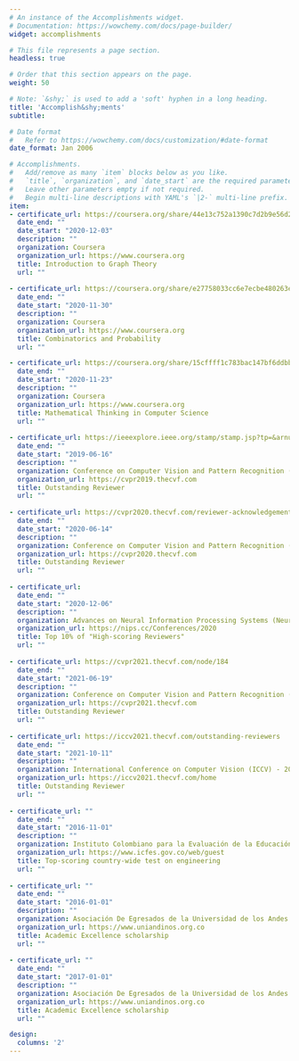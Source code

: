 ```yaml
---
# An instance of the Accomplishments widget.
# Documentation: https://wowchemy.com/docs/page-builder/
widget: accomplishments

# This file represents a page section.
headless: true

# Order that this section appears on the page.
weight: 50

# Note: `&shy;` is used to add a 'soft' hyphen in a long heading.
title: 'Accomplish&shy;ments'
subtitle:

# Date format
#   Refer to https://wowchemy.com/docs/customization/#date-format
date_format: Jan 2006

# Accomplishments.
#   Add/remove as many `item` blocks below as you like.
#   `title`, `organization`, and `date_start` are the required parameters.
#   Leave other parameters empty if not required.
#   Begin multi-line descriptions with YAML's `|2-` multi-line prefix.
item:
- certificate_url: https://coursera.org/share/44e13c752a1390c7d2b9e56d23f6de0c
  date_end: ""
  date_start: "2020-12-03"
  description: ""
  organization: Coursera
  organization_url: https://www.coursera.org
  title: Introduction to Graph Theory
  url: ""
  
- certificate_url: https://coursera.org/share/e27758033cc6e7ecbe480263e31e6a96
  date_end: ""
  date_start: "2020-11-30"
  description: ""
  organization: Coursera
  organization_url: https://www.coursera.org
  title: Combinatorics and Probability
  url: ""

- certificate_url: https://coursera.org/share/15cffff1c783bac147bf6ddbbdd24f56
  date_end: ""
  date_start: "2020-11-23"
  description: ""
  organization: Coursera
  organization_url: https://www.coursera.org
  title: Mathematical Thinking in Computer Science
  url: ""
  
- certificate_url: https://ieeexplore.ieee.org/stamp/stamp.jsp?tp=&arnumber=8954223
  date_end: ""
  date_start: "2019-06-16"
  description: ""
  organization: Conference on Computer Vision and Pattern Recognition (CVPR) - 2019
  organization_url: https://cvpr2019.thecvf.com
  title: Outstanding Reviewer
  url: ""
  
- certificate_url: https://cvpr2020.thecvf.com/reviewer-acknowledgements
  date_end: ""
  date_start: "2020-06-14"
  description: ""
  organization: Conference on Computer Vision and Pattern Recognition (CVPR) - 2020
  organization_url: https://cvpr2020.thecvf.com
  title: Outstanding Reviewer
  url: ""
  
- certificate_url: 
  date_end: ""
  date_start: "2020-12-06"
  description: ""
  organization: Advances on Neural Information Processing Systems (NeurIPS) - 2020
  organization_url: https://nips.cc/Conferences/2020
  title: Top 10% of "High-scoring Reviewers"
  url: ""
  
- certificate_url: https://cvpr2021.thecvf.com/node/184
  date_end: ""
  date_start: "2021-06-19"
  description: ""
  organization: Conference on Computer Vision and Pattern Recognition (CVPR) - 2021
  organization_url: https://cvpr2021.thecvf.com
  title: Outstanding Reviewer
  url: ""
  
- certificate_url: https://iccv2021.thecvf.com/outstanding-reviewers
  date_end: ""
  date_start: "2021-10-11"
  description: ""
  organization: International Conference on Computer Vision (ICCV) - 2021
  organization_url: https://iccv2021.thecvf.com/home
  title: Outstanding Reviewer
  url: ""
  
- certificate_url: ""
  date_end: ""
  date_start: "2016-11-01"
  description: ""
  organization: Instituto Colombiano para la Evaluación de la Educación (ICFES)
  organization_url: https://www.icfes.gov.co/web/guest
  title: Top-scoring country-wide test on engineering
  url: ""
  
- certificate_url: ""
  date_end: ""
  date_start: "2016-01-01"
  description: ""
  organization: Asociación De Egresados de la Universidad de los Andes (Uniandinos)
  organization_url: https://www.uniandinos.org.co
  title: Academic Excellence scholarship
  url: ""
  
- certificate_url: ""
  date_end: ""
  date_start: "2017-01-01"
  description: ""
  organization: Asociación De Egresados de la Universidad de los Andes (Uniandinos)
  organization_url: https://www.uniandinos.org.co
  title: Academic Excellence scholarship
  url: ""

design:
  columns: '2' 
---
```

